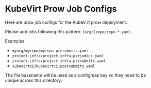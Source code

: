 # KubeVirt Prow Job Configs

Here are prow job configs for the KubeVirt prow deployment.

Please add jobs following this pattern: `[org/]repo/repo-*.yaml`.

Examples:
 * `myorg/myrepo/myrepo-presubmits.yaml`
 * `project-infra/project-infra-periodics.yaml`
 * `project-infra/project-infra-presubmits.yaml`
 * `kubevirtci/kubevirtci-postsubmits.yaml`

The file basename will be used as a configmap key so they need to be unique
across this directory.
